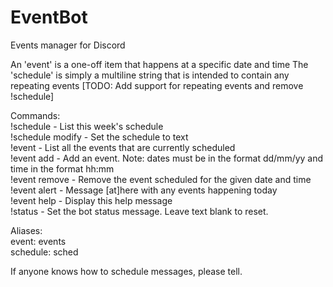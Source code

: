 # EventBot
Events manager for Discord

An 'event' is a one-off item that happens at a specific date and time
The 'schedule' is simply a multiline string that is intended to contain any repeating events [TODO: Add support for repeating events and remove !schedule]

Commands:  
!schedule - List this week's schedule  
!schedule modify <text> - Set the schedule to text  
!event - List all the events that are currently scheduled  
!event add <date> <time> <description> - Add an event. Note: dates must be in the format dd/mm/yy and time in the format hh:mm  
!event remove <date> <time> - Remove the event scheduled for the given date and time  
!event alert - Message [at]here with any events happening today  
!event help - Display this help message  
!status <text> - Set the bot status message. Leave text blank to reset.  
  
  
Aliases:  
event: events  
schedule: sched  
  
If anyone knows how to schedule messages, please tell.

